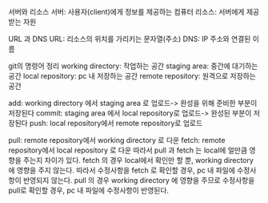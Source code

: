 서버와 리소스
서버: 사용자(client)에게 정보를 제공하는 컴퓨터
리소스: 서버에게 제공받는 자원

URL 과 DNS
URL: 리소스의 위치를 가리키는 문자열(주소)
DNS: IP 주소와 연결된 이름

git의 명령어 정리
working directory: 작업하는 공간
staging area: 중간에 대기하는 공간
local repository: pc 내 저장하는 공간
remote repository: 원격으로 저장하는 공간

add: working directory 에서 staging area 로 업로드-> 완성을 위해 준비한 부분이 저장된다
commit: staging area 에서 local repository로 업로드-> 완성된 부분이 저장된다
push: local repository에서 remote repository로 업로드

pull: remote repository에서 working directory 로 다운
fetch: remote repository에서 local repository 로 다운
따라서 pull 과 fetch 는 local에 얼만큼 영향을 주는지 차이가 있다. 
fetch 의 경우 local에서 확인만 할 뿐, working directory 에 영향을 주지 않는다.
따라서 수정사항을 fetch 로 확인할 경우, pc 내 파일에 수정사항이 반영되지 않는다. 
pull 의 경우 working directory 에 영향을 주므로 수정사항을 pull로 확인할 경우, pc 내 파일에 수정사항이 반영된다.